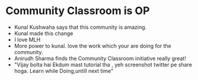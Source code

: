 # Community Classroom is OP

- Kunal Kushwaha says that this community is amazing.
- Kunal made this change
- I love MLH
- More power to kunal. love the work which your are doing for the community.
- Anirudh Sharma finds the Community Classroom initiative really great!
- "Vijay bolta hai Ekdum mast tutorial tha , yeh screenshot twitter pe share   hoga. Learn while Doing,untill next time"
